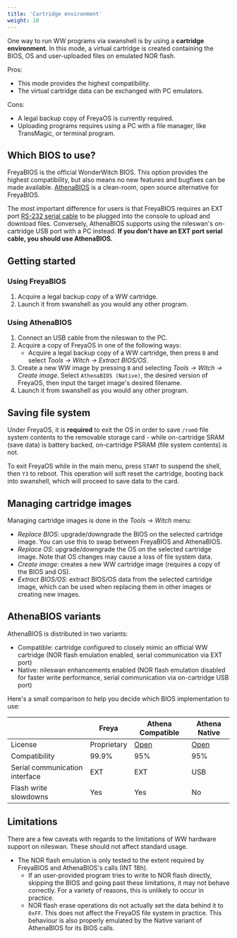 ```yaml
---
title: 'Cartridge environment'
weight: 10
---
```


One way to run WW programs via swanshell is by using a **cartridge environment**. In this mode, a virtual cartridge is created containing the BIOS, OS and user-uploaded files on emulated NOR flash.

Pros:

* This mode provides the highest compatibility.
* The virtual cartridge data can be exchanged with PC emulators.

Cons:

* A legal backup copy of FreyaOS is currently required.
* Uploading programs requires using a PC with a file manager, like TransMagic, or terminal program.

## Which BIOS to use?

FreyaBIOS is the official WonderWitch BIOS. This option provides the highest compatibility, but also means no new features and bugfixes can be made available. [AthenaBIOS](https://github.com/OpenWitch/AthenaOS) is a clean-room, open source alternative for FreyaBIOS.

The most important difference for users is that FreyaBIOS requires an EXT port [RS-232 serial cable](https://consolemods.org/wiki/WonderSwan:RS-232_Serial_Cable) to be plugged into the console to upload and download files. Conversely, AthenaBIOS supports using the nileswan's on-cartridge USB port with a PC instead. **If you don't have an EXT port serial cable, you should use AthenaBIOS.**

## Getting started

### Using FreyaBIOS

1. Acquire a legal backup copy of a WW cartridge.
2. Launch it from swanshell as you would any other program.
  
### Using AthenaBIOS

1. Connect an USB cable from the nileswan to the PC.
2. Acquire a copy of FreyaOS in one of the following ways:
    - Acquire a legal backup copy of a WW cartridge, then press `B` and select *Tools -> Witch -> Extract BIOS/OS*.
3. Create a new WW image by pressing `B` and selecting *Tools -> Witch -> Create image*. Select `AthenaBIOS (Native)`, the desired version of FreyaOS, then input the target image's desired filename.
4. Launch it from swanshell as you would any other program.

## Saving file system

Under FreyaOS, it is **required** to exit the OS in order to save `/rom0` file system contents to the removable storage card - while on-cartridge SRAM (save data) is battery backed, on-cartridge PSRAM (file system contents) is not.

To exit FreyaOS while in the main menu, press `START` to suspend the shell, then `Y3` to reboot.
This operation will soft reset the cartridge, booting back into swanshell, which will proceed to save data to the card.

## Managing cartridge images

Managing cartridge images is done in the *Tools -> Witch* menu:

- *Replace BIOS*: upgrade/downgrade the BIOS on the selected cartridge image. You can use this to swap between FreyaBIOS and AthenaBIOS.
- *Replace OS*: upgrade/downgrade the OS on the selected cartridge image. Note that OS changes may cause a loss of file system data.
- *Create image*: creates a new WW cartridge image (requires a copy of the BIOS and OS).
- *Extract BIOS/OS*: extract BIOS/OS data from the selected cartridge image, which can be used when replacing them in other images or creating new images.

## AthenaBIOS variants

AthenaBIOS is distributed in two variants:

- Compatible: cartridge configured to closely mimic an official WW cartridge (NOR flash emulation enabled, serial communication via EXT port)
- Native: nileswan enhancements enabled (NOR flash emulation disabled for faster write performance, serial communication via on-cartridge USB port)

Here's a small comparison to help you decide which BIOS implementation to use:

|   | Freya | Athena Compatible | Athena Native |
| - | ----- | ----------------- | ------------- |
| License | Proprietary | [Open](https://github.com/OpenWitch/AthenaOS) | [Open](https://github.com/OpenWitch/AthenaOS) |
| Compatibility | 99.9% | 95% | 95% |
| Serial communication interface | EXT | EXT | USB |
| Flash write slowdowns | Yes | Yes | No |

## Limitations

There are a few caveats with regards to the limitations of WW hardware support on nileswan. These should not affect standard usage.

- The NOR flash emulation is only tested to the extent required by FreyaBIOS and AthenaBIOS's calls (INT 18h).
  - If an user-provided program tries to write to NOR flash directly, skipping the BIOS and going past these limitations, it may not behave correctly. For a variety of reasons, this is unlikely to occur in practice.
  - NOR flash erase operations do not actually set the data behind it to `0xFF`. This does not affect the FreyaOS file system in practice. This behaviour is also properly emulated by the Native variant of AthenaBIOS for its BIOS calls.
